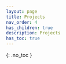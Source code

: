 ```yaml
---
layout: page
title: Projects
nav_order: 4
has_children: true
description: Projects
has_toc: true
---
```

{: .no_toc }